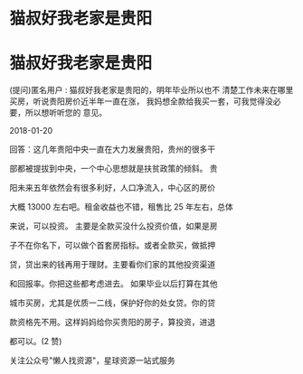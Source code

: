 # 猫叔好我老家是贵阳

# 猫叔好我老家是贵阳

(提问)匿名用户 : 猫叔好我老家是贵阳的，明年毕业所以也不 清楚工作未来在哪里买房，听说贵阳房价近半年一直在涨， 我妈想全款给我买一套，可我觉得没必要，所以想听听您的 意见。

2018-01-20

回答：这几年贵阳中央一直在大力发展贵阳，贵州的很多干

部都被提拔到中央，一个中心思想就是扶贫政策的倾斜。 贵

阳未来五年依然会有很多利好，人口净流入，中心区的房价

大概 13000 左右吧。租金收益也不错，租售比 25 年左右，总体

来说，可以投资。 主要是全款买没什么投资价值，如果是房

子不在你名下，可以做个首套房指标。或者全款买，做抵押

贷，贷出来的钱再用于理财。主要看你们家的其他投资渠道

和回报率。你把这些都考虑进去。 如果毕业以后打算在其他

城市买房，尤其是优质一二线，保护好你的处女贷。你的贷

款资格先不用。这样妈妈给你买贵阳的房子，算投资，进退

都可以。(2 赞)

关注公众号"懒人找资源"，星球资源一站式服务